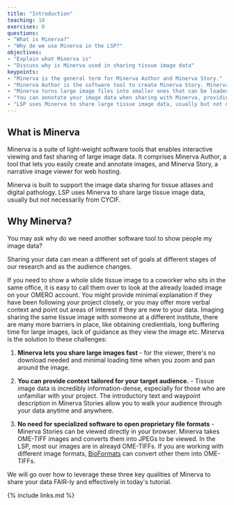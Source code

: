 ```yaml
---
title: "Introduction"
teaching: 10
exercises: 0
questions:
- "What is Minerva?"
- "Why do we use Minerva in the LSP?"
objectives:
- "Explain what Minerva is"
- "Discuss why is Minerva used in sharing tissue image data"
keypoints:
- "Minerva is the general term for Minerva Author and Minerva Story."
- "Minerva Author is the software tool to create Minerva Story. Minerva Story is a narrative image viewer for web hosting."
- "Minerva turns large image files into smaller ones that can be loaded as needed, allowing interactive and fast viewing in a browser."
- "You can annotate your image data when sharing with Minerva, providing important context to help the audience understand the data"
- "LSP uses Minerva to share large tissue image data, usually but not necessarily from CYCIF."
---
```


## What is Minerva

Minerva is a suite of light-weight software tools that enables interactive viewing and fast sharing
of large image data. It comprises Minerva Author, a tool that lets you easily create and annotate
images, and Minerva Story, a narrative image viewer for web hosting.

Minerva is built to support the image data sharing for tissue atlases and digital pathology. LSP uses Minerva to share large tissue image data, usually but not necessarily from CYCIF.

## Why Minerva?

You may ask why do we need another software tool to show people my image data?

Sharing your data can mean a different set of goals at different stages of our research and as the
audience changes.

If you need to show a whole slide tissue image to a coworker who sits in the same office, it is easy
to call them over to look at the already loaded image on your OMERO account. You might provide
minimal explanation if they have been following your project closely, or you may offer more verbal
context and point out areas of interest if they are new to your data. Imaging sharing the same
tissue image with someone at a different institute, there are many more barriers in place, like
obtaining credientials, long buffering time for large images, lack of guidance as they view the
image etc. Minerva is the solution to these challenges:

1. **Minerva lets you share large images fast** - for the viewer, there's no download needed and
   minimal loading time when you zoom and pan around the image.

2. **You can provide context tailored for your target audience.** - Tissue image data is incredibly
   information-dense, especially for those who are unfamiliar with your project. The
   introductory text and waypoint description in Minerva Stories allow you to walk your audience
   through your data anytime and anywhere.
   
3. **No need for specialized software to open proprietary file formats** - Minerva Stories can be viewed directly in your browser. 
   Minerva takes OME-TIFF images and converts them into JPEGs to be viewed. In the LSP, most our images are in alreayd OME-TIFFs. If you are working with different image formats, [BioFormats](https://www.openmicroscopy.org/bio-formats/) can convert other them into OME-TIFFs.

We will go over how to leverage these three key qualities of Minerva to share your data FAIR-ly and
effectively in today's tutorial.

{% include links.md %}
